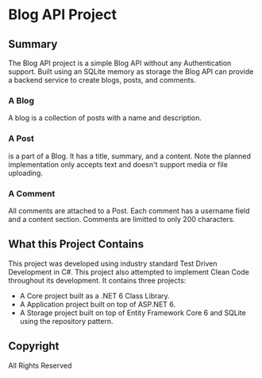 # Blog API Project
## Summary
The Blog API project is a simple Blog API without any Authentication support. Built using an SQLite memory as storage the Blog API can provide a backend service to create blogs, posts, and comments.
### A Blog
A blog is a collection of posts with a name and description.
### A Post
is a part of a Blog. It has a title, summary, and a content. Note the planned implementation only accepts text and doesn't support media or file uploading.
### A Comment 
All comments are attached to a Post. Each comment has a username field and a content section. Comments are limitted to only 200 characters. 
## What this Project Contains
This project was developed using industry standard Test Driven Development in C#. This project also attempted to implement Clean Code throughout its development.
It contains three projects:
* A Core project built as a .NET 6 Class Library. 
* A Application project built on top of ASP.NET 6.
* A Storage project built on top of Entity Framework Core 6 and SQLite using the repository pattern.
## Copyright
All Rights Reserved

